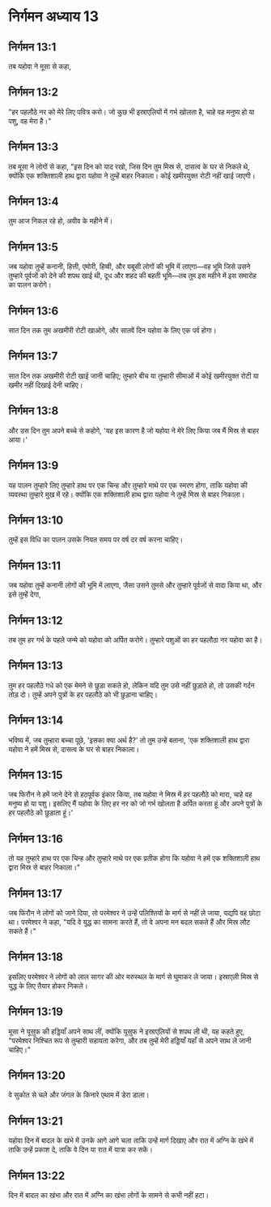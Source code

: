 # निर्गमन अध्याय 13

## निर्गमन 13:1
तब यहोवा ने मूसा से कहा,

## निर्गमन 13:2
"हर पहलौठे नर को मेरे लिए पवित्र करो। जो कुछ भी इस्राएलियों में गर्भ खोलता है, चाहे वह मनुष्य हो या पशु, वह मेरा है।"

## निर्गमन 13:3
तब मूसा ने लोगों से कहा, "इस दिन को याद रखो, जिस दिन तुम मिस्र से, दासत्व के घर से निकले थे, क्योंकि एक शक्तिशाली हाथ द्वारा यहोवा ने तुम्हें बाहर निकाला। कोई खमीरयुक्त रोटी नहीं खाई जाएगी।

## निर्गमन 13:4
तुम आज निकल रहे हो, अवीव के महीने में।

## निर्गमन 13:5
जब यहोवा तुम्हें कनानी, हित्ती, एमोरी, हिव्वी, और यबूसी लोगों की भूमि में लाएगा—वह भूमि जिसे उसने तुम्हारे पूर्वजों को देने की शपथ खाई थी, दूध और शहद की बहती भूमि—तब तुम इस महीने में इस समारोह का पालन करोगे।

## निर्गमन 13:6
सात दिन तक तुम अखमीरी रोटी खाओगे, और सातवें दिन यहोवा के लिए एक पर्व होगा।

## निर्गमन 13:7
सात दिन तक अखमीरी रोटी खाई जानी चाहिए; तुम्हारे बीच या तुम्हारी सीमाओं में कोई खमीरयुक्त रोटी या खमीर नहीं दिखाई देनी चाहिए।

## निर्गमन 13:8
और उस दिन तुम अपने बच्चे से कहोगे, 'यह इस कारण है जो यहोवा ने मेरे लिए किया जब मैं मिस्र से बाहर आया।'

## निर्गमन 13:9
यह पालन तुम्हारे लिए तुम्हारे हाथ पर एक चिन्ह और तुम्हारे माथे पर एक स्मरण होगा, ताकि यहोवा की व्यवस्था तुम्हारे मुख में रहे। क्योंकि एक शक्तिशाली हाथ द्वारा यहोवा ने तुम्हें मिस्र से बाहर निकाला।

## निर्गमन 13:10
तुम्हें इस विधि का पालन उसके नियत समय पर वर्ष दर वर्ष करना चाहिए।

## निर्गमन 13:11
जब यहोवा तुम्हें कनानी लोगों की भूमि में लाएगा, जैसा उसने तुमसे और तुम्हारे पूर्वजों से वादा किया था, और इसे तुम्हें देगा,

## निर्गमन 13:12
तब तुम हर गर्भ के पहले जन्मे को यहोवा को अर्पित करोगे। तुम्हारे पशुओं का हर पहलौठा नर यहोवा का है।

## निर्गमन 13:13
तुम हर पहलौठे गधे को एक मेमने से छुड़ा सकते हो, लेकिन यदि तुम उसे नहीं छुड़ाते हो, तो उसकी गर्दन तोड़ दो। तुम्हें अपने पुत्रों के हर पहलौठे को भी छुड़ाना चाहिए।

## निर्गमन 13:14
भविष्य में, जब तुम्हारा बच्चा पूछे, 'इसका क्या अर्थ है?' तो तुम उन्हें बताना, 'एक शक्तिशाली हाथ द्वारा यहोवा ने हमें मिस्र से, दासत्व के घर से बाहर निकाला।

## निर्गमन 13:15
जब फिरौन ने हमें जाने देने से हठपूर्वक इंकार किया, तब यहोवा ने मिस्र में हर पहलौठे को मारा, चाहे वह मनुष्य हो या पशु। इसलिए मैं यहोवा के लिए हर नर को जो गर्भ खोलता है अर्पित करता हूं और अपने पुत्रों के हर पहलौठे को छुड़ाता हूं।'

## निर्गमन 13:16
तो यह तुम्हारे हाथ पर एक चिन्ह और तुम्हारे माथे पर एक प्रतीक होगा कि यहोवा ने हमें एक शक्तिशाली हाथ द्वारा मिस्र से बाहर निकाला।"

## निर्गमन 13:17
जब फिरौन ने लोगों को जाने दिया, तो परमेश्वर ने उन्हें पलिश्तियों के मार्ग से नहीं ले जाया, यद्यपि वह छोटा था। परमेश्वर ने कहा, "यदि वे युद्ध का सामना करते हैं, तो वे अपना मन बदल सकते हैं और मिस्र लौट सकते हैं।"

## निर्गमन 13:18
इसलिए परमेश्वर ने लोगों को लाल सागर की ओर मरुस्थल के मार्ग से घुमाकर ले जाया। इस्राएली मिस्र से युद्ध के लिए तैयार होकर निकले।

## निर्गमन 13:19
मूसा ने यूसुफ की हड्डियाँ अपने साथ लीं, क्योंकि यूसुफ ने इस्राएलियों से शपथ ली थी, यह कहते हुए, "परमेश्वर निश्चित रूप से तुम्हारी सहायता करेगा, और तब तुम्हें मेरी हड्डियाँ यहाँ से अपने साथ ले जानी चाहिए।"

## निर्गमन 13:20
वे सुकोत से चले और जंगल के किनारे एथाम में डेरा डाला।

## निर्गमन 13:21
यहोवा दिन में बादल के खंभे में उनके आगे आगे चला ताकि उन्हें मार्ग दिखाए और रात में अग्नि के खंभे में ताकि उन्हें प्रकाश दे, ताकि वे दिन या रात में यात्रा कर सकें।

## निर्गमन 13:22
दिन में बादल का खंभा और रात में अग्नि का खंभा लोगों के सामने से कभी नहीं हटा।
